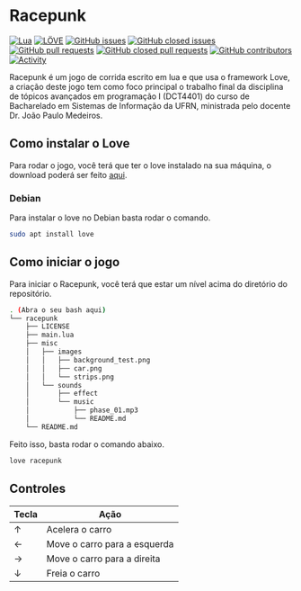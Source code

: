 # Racepunk

[![Lua](https://img.shields.io/badge/lua-2C2D72?style=for-the-badge&logo=lua&logoColor=ffffff)](https://www.lua.org/)
[![LÖVE](https://img.shields.io/badge/LÖVE-EA316E?style=for-the-badge&logo=lua&logoColor=ffffff)](https://love2d.org/)
[![GitHub issues](https://img.shields.io/github/issues/buguno/racepunk?style=for-the-badge)](https://github.com/buguno/racepunk/issues)
[![GitHub closed issues](https://img.shields.io/github/issues-closed/buguno/racepunk?style=for-the-badge)](https://github.com/buguno/racepunk/issues?q=is%3Aissue+is%3Aclosed)
[![GitHub pull requests](https://img.shields.io/github/issues-pr/buguno/racepunk?style=for-the-badge)](https://github.com/buguno/racepunk/pulls)
[![GitHub closed pull requests](https://img.shields.io/github/issues-pr-closed/buguno/racepunk?style=for-the-badge)](https://github.com/buguno/racepunk/pulls?q=is%3Apr+is%3Aclosed)
[![GitHub contributors](https://img.shields.io/github/contributors/buguno/racepunk?style=for-the-badge)](https://github.com/buguno/racepunk/graphs/contributors)
[![Activity](https://img.shields.io/github/last-commit/buguno/racepunk?style=for-the-badge&label=most%20recent%20activity)](https://github.com/buguno/racepunk/pulse)

Racepunk é um jogo de corrida escrito em lua e que usa o framework Love, a criação deste jogo tem como foco principal o trabalho final da disciplina de tópicos avançados em programação I (DCT4401) do curso de Bacharelado em Sistemas de Informação da UFRN, ministrada pelo docente Dr. João Paulo Medeiros.

## Como instalar o Love

Para rodar o jogo, você terá que ter o love instalado na sua máquina, o download poderá ser feito [aqui](https://love2d.org/).

### Debian

Para instalar o love no Debian basta rodar o comando.

```bash
sudo apt install love
```

## Como iniciar o jogo

Para iniciar o Racepunk, você terá que estar um nível acima do diretório do repositório.

```bash
. (Abra o seu bash aqui)
└── racepunk
    ├── LICENSE
    ├── main.lua
    ├── misc
    │   ├── images
    │   │   ├── background_test.png
    │   │   ├── car.png
    │   │   └── strips.png
    │   └── sounds
    │       ├── effect
    │       └── music
    │           ├── phase_01.mp3
    │           └── README.md
    └── README.md
```

Feito isso, basta rodar o comando abaixo.

```bash
love racepunk
```

## Controles

| Tecla | Ação |
| ----- | ---- |
| ↑     | Acelera o carro |
| ←     | Move o carro para a esquerda |
| →     | Move o carro para a direita |
| ↓     | Freia o carro |
